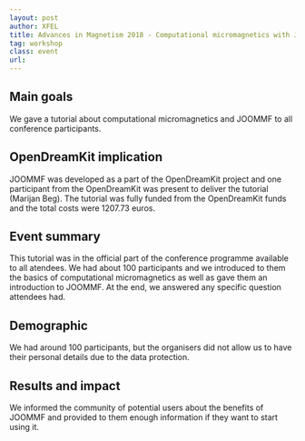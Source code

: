 ```yaml
---
layout: post
author: XFEL
title: Advances in Magnetism 2018 - Computational micromagnetics with JOOMMF tutorial La Thuile, Italy, 04-07 Fabruary 2018
tag: workshop
class: event
url: 
---
```


## Main goals

 We gave a tutorial about computational micromagnetics and JOOMMF to all conference participants.

## OpenDreamKit implication

 JOOMMF was developed as a part of the OpenDreamKit project and one participant from the OpenDreamKit was present to deliver the tutorial (Marijan Beg). The tutorial was fully funded from the OpenDreamKit funds and the total costs were 1207.73 euros.

## Event summary

 This tutorial was in the official part of the conference programme available to all atendees. We had about 100 participants and we introduced to them the basics of computational micromagnetics as well as gave them an introduction to JOOMMF. At the end, we answered any specific question attendees had.

## Demographic

 We had around 100 participants, but the organisers did not allow us to have their personal details due to the data protection.

## Results and impact

 We informed the community of potential users about the benefits of JOOMMF and provided to them enough information if they want to start using it.


